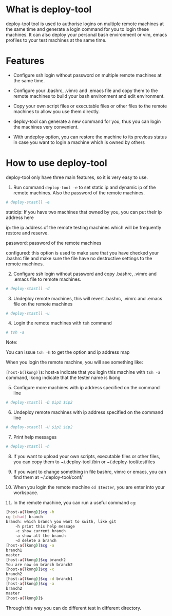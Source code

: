# What is deploy-tool

deploy-tool tool is used to authorise logins on multiple remote machines at the same time and generate a login command for you to login these machines. It can also deploy your personal bash environment or vim, emacs profiles to your test machines at the same time.

# Features

+ Configure ssh login without password on multiple remote machines at the same time.

+ Configure your .bashrc, .vimrc and .emacs file and copy them to the remote machines to build your bash environment and edit environment.

+ Copy your own script files or executable files or other files to the remote machines to allow you use them directly.

+ deploy-tool can generate a new command for you, thus you can login the machines very convenient.

+ With undeploy option, you can restore the machine to its previous status in case you want to login a machine which is owned by others


# How to use deploy-tool

deploy-tool only have three main features, so it is very easy to use.

1. Run command `deplop-tool -e` to set static ip and dynamic ip of the remote machines. Also the password of the remote machines.

 ```bash
 # deploy-stastll -e
 ```

 staticip: If you have two machines that owned by you, you can put their ip address here

 ip: the ip address of the remote testing machines which will be frequently restore and reserve.

 password: password of the remote machines

 configured: this option is used to make sure that you have checked your .bashrc file and make sure the file have no destructive settings to the remote machines.

2. Configure ssh login without password and copy .bashrc, .vimrc and .emacs file to remote machines.

 ```bash
 # deploy-stastll -d
 ```

3. Undeploy remote machines, this will revert .bashrc, .vimrc and .emacs file on the remote machines

 ```bash
 # deploy-stastll -u
 ```

4. Login the remote machines with `tsh` command

 ```bash
 # tsh -a
 ```

 Note:

 You can issue `tsh -h` to get the option and ip address map

 When you login the remote machine, you will see something like:

 `[host-b(lkong)]$`: host-a indicate that you login this machine with `tsh -a` command, lkong indicate that the tester name is lkong

5. Configure more machines with ip address specified on the command line

 ```bash
 # deploy-stastll -D $ip1 $ip2
 ```

6. Undeploy remote machines with ip address specified on the command line

 ```bash
 # deploy-stastll -U $ip1 $ip2
 ```

7. Print help messages

 ```bash
 # deploy-stastll -h
 ```

8. If you want to upload your own scripts, executable files or other files, you can copy them to ~/.deploy-tool./bin or ~/.deploy-tool/testfiles

9. If you want to change something in file bashrc, vimrc or emacs, you can find them at ~/.deploy-tool/conf/

10. When you login the remote machine `cd $tester`, you are enter into your workspace.

11. In the remote machine, you can run a useful command `cg`:

 ```bash
 [host-a(lkong)]$cg -h
 cg [chad] branch
 branch: which branch you want to swith, like git
     -h print this help message
     -c show current branch
     -a show all the branch
     -d delete a branch
 [host-a(lkong)]$cg -a
 branch1
 master
 [host-a(lkong)]$cg branch2
 You are now on branch branch2
 [host-a(lkong)]$cg -c
 branch2
 [host-a(lkong)]$cg -d branch1
 [host-a(lkong)]$cg -a
 branch2
 master
 [host-a(lkong)]$
 ```

 Through this way you can do different test in different directory.

